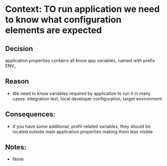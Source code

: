 # Context: TO run application we need to know what configuration  elements are expected

## Decision
application.properties contains all know app variables, named with prefix ENV_

## Reason
- We need to know variables required by application to run it in many cases: integration test, local developer configuration, target environment

## Consequences: 
- if you have some additional, profil-related variables, they should be located outside main application.properties making them less visible

## Notes:
- None
